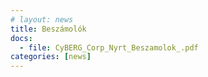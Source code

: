 ```yaml
---
# layout: news
title: Beszámolók
docs:
  - file: CyBERG_Corp_Nyrt_Beszamolok_.pdf
categories: [news]
---
```

